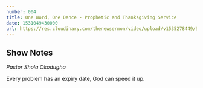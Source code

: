 ```yaml
---
number: 004
title: One Word, One Dance - Prophetic and Thanksgiving Service
date: 1531049430000
url: https://res.cloudinary.com/thenewsermon/video/upload/v1535278449/Sunday_Service_The_New_08.07.18-one-word_one-dance.mp3
---
```


## Show Notes
_Pastor Shola Okodugha_

Every problem has an expiry date, God can speed it up.


